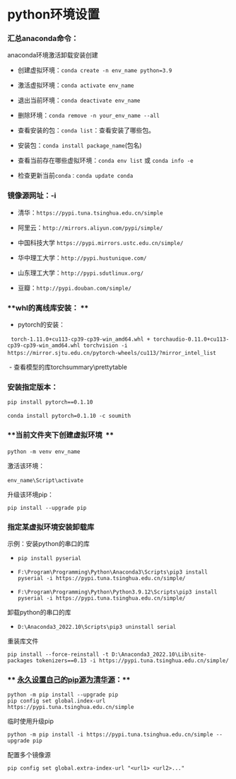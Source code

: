 # python环境设置

### **汇总anaconda命令：**

anaconda环境激活卸载安装创建  

- 创建虚拟环境：`conda create -n env_name python=3.9`  

- 激活虚拟环境：`conda activate env_name`  

- 退出当前环境：`conda deactivate env_name`  

- 删除环境：`conda remove -n your_env_name --all`  

- 查看安装的包：`conda list`：查看安装了哪些包。  

- 安装包：`conda install package_name`(包名)  

- 查看当前存在哪些虚拟环境：`conda env list` 或 `conda info -e`  

- 检查更新当前`conda：conda update conda`


### **镜像源网址：-i**

- 清华：`https://pypi.tuna.tsinghua.edu.cn/simple`

- 阿里云：`http://mirrors.aliyun.com/pypi/simple/`

- 中国科技大学 `https://pypi.mirrors.ustc.edu.cn/simple/`

- 华中理工大学：`http://pypi.hustunique.com/`

- 山东理工大学：`http://pypi.sdutlinux.org/`

- 豆瓣：`http://pypi.douban.com/simple/`


### **whl的离线库安装： **   

- pytorch的安装：  

  `torch-1.11.0+cu113-cp39-cp39-win_amd64.whl + torchaudio-0.11.0+cu113-cp39-cp39-win_amd64.whl torchvision -i https://mirror.sjtu.edu.cn/pytorch-wheels/cu113/?mirror_intel_list`  

 - 查看模型的库torchsummary\prettytable


### **安装指定版本：**

`pip install pytorch==0.1.10`

`conda install pytorch=0.1.10 -c soumith`  



### **当前文件夹下创建虚拟环境  **

`python -m venv env_name`  

激活该环境：  

`env_name\Script\activate`  

升级该环境pip：  

`pip install --upgrade pip`


### **指定某虚拟环境安装卸载库**

示例：安装python的串口的库  

- `pip install pyserial`

- `F:\Program\Programming\Python\Anaconda3\Scripts\pip3 install pyserial -i https://pypi.tuna.tsinghua.edu.cn/simple/`

- `F:\Program\Programming\Python\Python3.9.12\Scripts\pip3 install pyserial -i https://pypi.tuna.tsinghua.edu.cn/simple/`

卸载python的串口的库  

- `D:\Anaconda3_2022.10\Scripts\pip3 uninstall serial`

重装库文件

`pip install --force-reinstall -t D:\Anaconda3_2022.10\Lib\site-packages tokenizers==0.13 -i https://pypi.tuna.tsinghua.edu.cn/simple/`

### ** [永久设置自己的pip源为清华源](https://mirrors.tuna.tsinghua.edu.cn/help/pypi/)：**

```
python -m pip install --upgrade pip
pip config set global.index-url https://pypi.tuna.tsinghua.edu.cn/simple
```
临时使用升级pip
```
python -m pip install -i https://pypi.tuna.tsinghua.edu.cn/simple --upgrade pip
```

配置多个镜像源
```
pip config set global.extra-index-url "<url1> <url2>..."
```